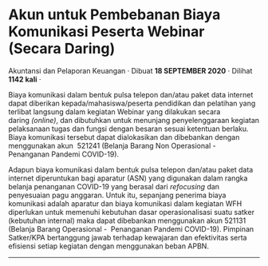 Akun untuk Pembebanan Biaya Komunikasi Peserta Webinar (Secara Daring)
======================================================================

Akuntansi dan Pelaporan Keuangan · Dibuat **18 SEPTEMBER 2020** · Dilihat **1142 kali** ·

Biaya komunikasi dalam bentuk pulsa telepon dan/atau paket data internet dapat diberikan kepada/mahasiswa/peserta pendidikan dan pelatihan yang terlibat langsung dalam kegiatan Webinar yang dilakukan secara daring _(online)_, dan dibutuhkan untuk menunjang penyelenggaraan kegiatan pelaksanaan tugas dan fungsi dengan besaran sesuai ketentuan berlaku. Biaya komunikasi tersebut dapat dialokasikan dan dibebankan dengan menggunakan akun  521241 (Belanja Barang Non Operasional -  Penanganan Pandemi COVID-19). 

  

Adapun biaya komunikasi dalam bentuk pulsa telepon dan/atau paket data internet diperuntukan bagi aparatur (ASN) yang digunakan dalam rangka belanja penanganan COVID-19 yang berasal dari _refocusing_ dan penyesuaian pagu anggaran. Untuk itu, sepanjang penerima biaya komunikasi adalah aparatur dan biaya komunikasi dalam kegiatan WFH diperlukan untuk memenuhi kebutuhan dasar operasionalisasi suatu satker (kebutuhan internal) maka dapat dibebankan menggunakan akun 521131 (Belanja Barang Operasional -  Penanganan Pandemi COVID-19). Pimpinan Satker/KPA bertanggung jawab terhadap kewajaran dan efektivitas serta efisiensi setiap kegiatan dengan menggunakan beban APBN.

  
  
  

* * *